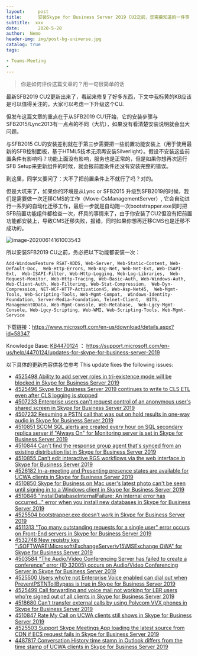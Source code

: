 ```yaml
---
layout:     post
title:      安装Skype for Business Server 2019 CU2之前，您需要知道的一件事
subtitle:  xxx
date:       2020-5-20
author:  Nemo
header-img: img/post-bg-universe.jpg
catalog: true
tags:

- Teams-Meeting
- 
---
```


> 你是如何评价这篇文章的？用一句很简单的话

最新SFB2019 CU2更新出来了，看起来修复了好多东西，下文中我标黄的KB应该是可以值得关注的，大家可以考虑一下升级这个CU.

但发布这篇文章的重点在于从SFB2019 CU1开始，它的安装步骤与SFB2015/Lync2013有一点点的不同（大坑），如果没有看清楚安装说明就会出大问题。

与SFB2015  CU的安装差别就在于第三步需要把一些前置功能安装上（用于使用最新的SFB控制面板，基于HTML5技术无须再安装Silverlight）。假设不安装这些前置条件有影响吗？功能上面没有影响，服务也是正常的，但是如果你想再次运行SFB Setup来更新组件的时候，就会报前置条件还没有安装完整的错误。

到这里，同学又要问了：大不了把前置条件上不就行了吗？对的。

但是大坑来了，如果你的环境是从Lync or SFB2015 升级到SFB2019的时候，我们是需要做一次迁移CMS的工作（Move-CsManagementServer）, 它会自动进行一系列的自动化迁移工作，最后一步就是自动跑一次bootstrapper.exe同时把SFB前置功能组件都检查一次，杯具的事情来了，由于你安装了CU2但没有把前置功能都安装上，导致CMS迁移失败，报错，同时如果你想再迁移CMS也是迁移不成功的。

![image-20200614161003543](https://cdn.jsdelivr.net/gh/tangx007/tangx007.github.io/img/image-20200614161003543.png)

所以安装SFB2019 CU之前，务必把以下功能都安装一次：

```
Add-WindowsFeature RSAT-ADDS, Web-Server, Web-Static-Content, Web-Default-Doc,  Web-Http-Errors, Web-Asp-Net, Web-Net-Ext, Web-ISAPI-Ext,  Web-ISAPI-Filter, Web-Http-Logging, Web-Log-Libraries,  Web-Request-Monitor, Web-Http-Tracing, Web-Basic-Auth, Web-Windows-Auth, Web-Client-Auth, Web-Filtering, Web-Stat-Compression,  Web-Dyn-Compression, NET-WCF-HTTP-Activation45, Web-Asp-Net45,  Web-Mgmt-Tools, Web-Scripting-Tools, Web-Mgmt-Compat,  Windows-Identity-Foundation, Server-Media-Foundation, Telnet-Client,  BITS, ManagementOData, Web-Mgmt-Console, Web-Metabase,  Web-Lgcy-Mgmt-Console, Web-Lgcy-Scripting, Web-WMI, Web-Scripting-Tools, Web-Mgmt-Service
```

下载链接：https://www.microsoft.com/en-us/download/details.aspx?id=58347

Knowledge Base: [KB4470124](https://support.microsoft.com/en-us/help/4470124/updates-for-skype-for-business-server-2019) ： https://support.microsoft.com/en-us/help/4470124/updates-for-skype-for-business-server-2019

以下具体的更新内容供各位参考 This update fixes the following issues:

- [4525498 Ability to add server roles in tri-existence mode will be blocked in Skype for Business Server 2019](https://support.microsoft.com/en-us/help/4525498)
- [4525496 Skype for Business Server 2019 continues to write to CLS ETL even after CLS logging is stopped](https://support.microsoft.com/en-us/help/4525496)
- [4507233 Enterprise users can't request control of an anonymous user's shared screen in Skype for Business Server 2019](https://support.microsoft.com/en-us/help/4507233)
- [4507232 Resuming a PSTN call that was put on hold results in one-way audio in Skype for Business Server 2019](https://support.microsoft.com/en-us/help/4507232)
- [4510851  SCOM SQL alerts are created every hour on SQL secondary replica server  if "Always On" for Monitoring server is set in Skype for Business Server  2019](https://support.microsoft.com/en-us/help/4510851)
- [4510844 Can't find the response group agent that's synced from an existing distribution list in Skype for Business Server 2019](https://support.microsoft.com/en-us/help/4510844)
- [4510855 Can’t edit interactive RGS workflows via the web interface in Skype for Business Server 2019](https://support.microsoft.com/en-us/help/4510855)
- [4526182 In-a-meeting and Presenting presence states are available for UCWA clients in Skype for Business Server 2019](https://support.microsoft.com/en-us/help/4526182)
- [4510850 Skype for Business on Mac user's latest photo can't be seen until signing in to a Windows client in Skype for Business Server 2019](https://support.microsoft.com/en-us/help/4510850)
- [4510846  "InstallDatabaseInternalFailure: An internal error has occurred…" error  when you install new databases in Skype for Business Server 2019](https://support.microsoft.com/en-us/help/4510846)
- [4525504 bootstrapper.exe doesn’t work in Skype for Business Server 2019](https://support.microsoft.com/en-us/help/4525504)
- [4511313 "Too many outstanding requests for a single user" error occurs on Front-End servers in Skype for Business Server 2019](https://support.microsoft.com/en-us/help/4511313)
- [4532748 New registry key "\SOFTWARE\Microsoft\ExchangeServer\v15\MSExchange OWA" for Skype for Business Server 2019](https://support.microsoft.com/en-us/help/4532748)
- [4503584 “The Audio/Video Conferencing Server has failed to create a conference” error (ID 32005) occurs on Audio/Video Conferencing Server in Skype for Business Server 2019](https://support.microsoft.com/en-us/help/4503584)
- [4525500  Users who’re not Enterprise Voice enabled can dial out when  PreventPSTNTollBypass is true in Skype for Business Server 2019](https://support.microsoft.com/en-us/help/4525500)
- [4525499  Call forwarding and voice mail not working for LBR users who're signed  out of all clients in Skype for Business Server 2019](https://support.microsoft.com/en-us/help/4525499)
- [4518680 Can’t transfer external calls by using Polycom VVX phones in Skype for Business Server 2019](https://support.microsoft.com/en-us/help/4518680)
- [4510847 Rate My Call on UCWA clients still shows in Skype for Business Server 2019](https://support.microsoft.com/en-us/help/4510847)
- [4525503 Support Skype Meetings App loading the latest source from CDN if ECS request fails in Skype for Business Server 2019](https://support.microsoft.com/en-us/help/4525503)
- [4487817 Conversation History time stamp in Outlook differs from the time stamp of UCWA clients in Skype for Business Server 2019](https://support.microsoft.com/en-us/help/4487817)





